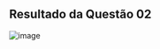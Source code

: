 ## Resultado da Questão 02
![image](https://user-images.githubusercontent.com/100232025/189726875-5ed5fd75-07df-4b8b-92f8-97d5df8d8aa5.png)
